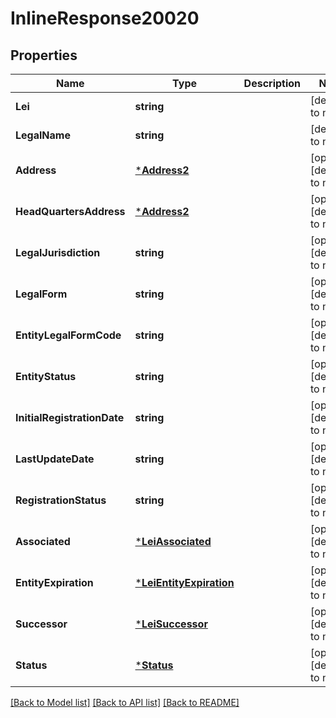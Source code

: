 # InlineResponse20020

## Properties
Name | Type | Description | Notes
------------ | ------------- | ------------- | -------------
**Lei** | **string** |  | [default to null]
**LegalName** | **string** |  | [default to null]
**Address** | [***Address2**](Address2.md) |  | [optional] [default to null]
**HeadQuartersAddress** | [***Address2**](Address2.md) |  | [optional] [default to null]
**LegalJurisdiction** | **string** |  | [optional] [default to null]
**LegalForm** | **string** |  | [optional] [default to null]
**EntityLegalFormCode** | **string** |  | [optional] [default to null]
**EntityStatus** | **string** |  | [optional] [default to null]
**InitialRegistrationDate** | **string** |  | [optional] [default to null]
**LastUpdateDate** | **string** |  | [optional] [default to null]
**RegistrationStatus** | **string** |  | [optional] [default to null]
**Associated** | [***LeiAssociated**](Lei_associated.md) |  | [optional] [default to null]
**EntityExpiration** | [***LeiEntityExpiration**](Lei_entity_expiration.md) |  | [optional] [default to null]
**Successor** | [***LeiSuccessor**](Lei_successor.md) |  | [optional] [default to null]
**Status** | [***Status**](Status.md) |  | [optional] [default to null]

[[Back to Model list]](../README.md#documentation-for-models) [[Back to API list]](../README.md#documentation-for-api-endpoints) [[Back to README]](../README.md)

